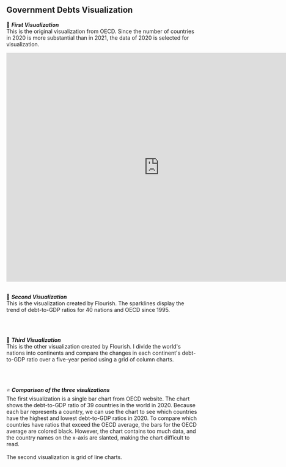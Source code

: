 ## Government Debts Visualization 

📍 **_First Visualization_**   
This is the original visualization from OECD. Since the number of countries in 2020 is more substantial than in 2021, the data of 2020 is selected for visualization.
<br />
<iframe src="https://data.oecd.org/chart/6XKb" width="800" height="600" style="border: 0" mozallowfullscreen="true" webkitallowfullscreen="true" allowfullscreen="true"><a href="https://data.oecd.org/chart/6XKb" target="_blank">OECD Chart: General government debt, Total, % of GDP, Annual, 2020</a></iframe> 
<br />
<br />
  
📍 **_Second Visualization_**  
This is the visualization created by Flourish. The sparklines display the trend of debt-to-GDP ratios for 40 nations and OECD since 1995.
<br />
<div class="flourish-embed flourish-chart" data-src="visualisation/12550634"><script src="https://public.flourish.studio/resources/embed.js"></script></div>
<br />
<br />

📍 **_Third Visualization_**  
This is the other visualization created by Flourish. I divide the world's nations into continents and compare the changes in each continent's debt-to-GDP ratio over a five-year period using a grid of column charts.
<br />
<div class="flourish-embed flourish-chart" data-src="visualisation/12551837"><script src="https://public.flourish.studio/resources/embed.js"></script></div>  
<br />
<br />

⭐ **_Comparison of the three visulizations_**  
The first visualization is a single bar chart from OECD website. The chart shows the debt-to-GDP ratio of 39 countries in the world in 2020. Because each bar represents a country, we can use the chart to see which countries have the highest and lowest debt-to-GDP ratios in 2020. To compare which countries have ratios that exceed the OECD average, the bars for the OECD average are colored black. However, the chart contains too much data, and the country names on the x-axis are slanted, making the chart difficult to read.  
<br />
The second visualization is grid of line charts.

